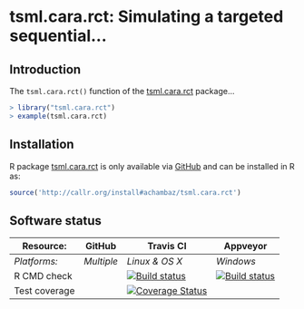 # tsml.cara.rct: Simulating a targeted sequential...

## Introduction

The `tsml.cara.rct()` function of the [tsml.cara.rct] package...

```r
> library("tsml.cara.rct")
> example(tsml.cara.rct)
```





[tsml.cara.rct]: https://github.com/achambaz/tsml.cara.rct


## Installation 

R   package   [tsml.cara.rct]    is   only   available   via
[GitHub](https://github.com/achambaz/tsml.cara.rct) and can  be installed in R
as: 

```r 
source('http://callr.org/install#achambaz/tsml.cara.rct') 
```




## Software status

| Resource:     | GitHub        | Travis CI      | Appveyor         |
| ------------- | ------------------- | -------------- | ---------------- |
| _Platforms:_  | _Multiple_          | _Linux & OS X_ | _Windows_        |
| R CMD check   |  | <a href="https://travis-ci.org/achambaz/tsml.cara.rct"><img src="https://travis-ci.org/achambaz/tsml.cara.rct.svg" alt="Build status"></a>  | <a href="https://ci.appveyor.com/project/achambaz/tsml.cara.rct"><img src="https://ci.appveyor.com/api/projects/status/github/achambaz/tsml.cara.rct?svg=true" alt="Build status"></a> |
| Test coverage |                     | <a href="https://codecov.io/gh/achambaz/tsml.cara.rct"><img src="https://codecov.io/gh/achambaz/tsml.cara.rct/branch/develop/graph/badge.svg" alt="Coverage Status"/></a>    |                  |
